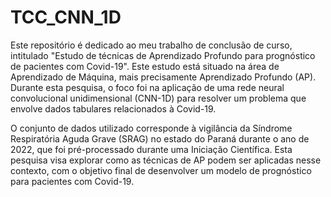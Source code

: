 # TCC_CNN_1D
Este repositório é dedicado ao meu trabalho de conclusão de curso, intitulado "Estudo de técnicas de Aprendizado Profundo para prognóstico de pacientes com Covid-19". Este estudo está situado na área de Aprendizado de Máquina, mais precisamente Aprendizado Profundo (AP). Durante esta pesquisa, o foco foi na aplicação de uma rede neural convolucional unidimensional (CNN-1D) para resolver um problema que envolve dados tabulares relacionados à Covid-19.

O conjunto de dados utilizado corresponde à vigilância da Síndrome Respiratória Aguda Grave (SRAG) no estado do Paraná durante o ano de 2022, que foi pré-processado durante uma Iniciação Científica. Esta pesquisa visa explorar como as técnicas de AP podem ser aplicadas nesse contexto, com o objetivo final de desenvolver um modelo de prognóstico para pacientes com Covid-19.
